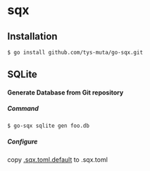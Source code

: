 # sqx

## Installation

```sh
$ go install github.com/tys-muta/go-sqx.git
```

## SQLite

#### Generate Database from Git repository

##### Command

```sh
$ go-sqx sqlite gen foo.db
```

##### Configure

copy [.sqx.toml.default](.sqx.toml.default) to .sqx.toml
